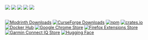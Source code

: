 <div>
  <img src="https://badges.strrl.dev/years/a0a7">
  <img src="https://badges.strrl.dev/commits/all/a0a7">
  <img src="https://badges.strrl.dev/prs/all/a0a7">
  <img src="https://badges.strrl.dev/issues/all/a0a7">
  <img src="https://img.shields.io/badge/dynamic/json?&label=All%20Stars&style=flat&color=bright-green&style=for-the-badge&query=%24.stars&url=https://api.github-star-counter.workers.dev/user/a0a7">
</div>
<br>

[![Modrinth Downloads](https://img.shields.io/endpoint?url=https%3A%2F%2Fraw.githubusercontent.com%2Fa0a7%2Fmodrinthdownloads%2Frefs%2Fheads%2Fmain%2Fmodrinth-downloads.json&logoColor=white&label=Modrinth%20%2F%20a0a7&labelColor=2ebf31&color=262b30)](https://modrinth.com/user/a0a7) 
[![CurseForge Downloads](https://img.shields.io/endpoint?url=https%3A%2F%2Fraw.githubusercontent.com%2Fa0a7%2Fmodrinthdownloads%2Fheads%2Fmain%2Fcurseforge-downloads.json&logo=curseforge&logoColor=white&label=Curseforge%20%2F%20a0a7&labelColor=e76232&color=262b30)](https://www.curseforge.com/members/a0a7/)
[![npm](https://img.shields.io/badge/npm%20%2F%20a0a7-%23CB3837.svg?style=default&logo=npm&logoColor=white)](https://www.npmjs.com/~a0a7) 
[![crates.io](https://img.shields.io/badge/crates.io%20%2F%20a0a7-orange.svg?style=default&logo=rust&logoColor=white)](https://crates.io/users/a0a7)
[![Docker Hub](https://img.shields.io/badge/Docker%20Hub%20%2F%20a0a7-%231D63ED.svg?style=default&logo=docker&logoColor=white)](https://hub.docker.com/u/a0a7) 
[![Google Chrome Store](https://img.shields.io/badge/Chrome%20Web%20Store%20%2F%20a0a7-%23fbfbfb.svg?style=default&logo=google-chrome)](https://chromewebstore.google.com/search/a0a7)
[![Firefox Extensions Store](https://img.shields.io/badge/Firefox%20Extensions%20Store%20%2F%20a0a7-51267e?logo=firefox&logoColor=white&link=https%3A%2F%2Faddons.mozilla.org%2Fen-US%2Ffirefox%2Fuser%2F18438447%2F)](https://addons.mozilla.org/en-US/firefox/user/18438447/)
[![Garmin Connect IQ Store](https://img.shields.io/badge/Garmin%20Connect%20IQ%20Store%20%2F%20a0a7-%23fbfbfb.svg?style=default&logo=data:image/svg+xml;base64,PHN2ZyB4bWxucz0iaHR0cDovL3d3dy53My5vcmcvMjAwMC9zdmciIHdpZHRoPSI1MTIiIGhlaWdodD0iNTEyIiB2aWV3Qm94PSIwIDAgMzIgMzIiPjxwYXRoIGZpbGw9IiMzYzViOGUiIGQ9Ik0xOC44NDcgNC42ODRjLTEuMjM1LTIuMjQyLTQuNDU3LTIuMjQzLTUuNjkzLS4wMDFMMi40MDQgMjQuMThDMS4yMSAyNi4zNDYgMi43NzcgMjkgNS4yNTEgMjloMjEuNDkyYzIuNDczIDAgNC4wNC0yLjY1MyAyLjg0Ni00LjgxOUwxOC44NDcgNC42ODRaIi8+PC9zdmc+)](https://apps.garmin.com/developer/6fde0ad7-ad80-429f-b62c-510c3b472013/apps)
[![Hugging Face](https://img.shields.io/badge/huggingface%20%2F%20a0a7-%23FFD21F.svg?style=default&logo=huggingface&logoColor=black)](https://huggingface.co/a0a7) 
